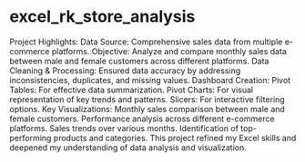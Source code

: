 # excel_rk_store_analysis
Project Highlights:
Data Source: Comprehensive sales data from multiple e-commerce platforms.
Objective: Analyze and compare monthly sales data between male and female customers across different platforms.
Data Cleaning & Processing: Ensured data accuracy by addressing inconsistencies, duplicates, and missing values.
Dashboard Creation:
Pivot Tables: For effective data summarization.
Pivot Charts: For visual representation of key trends and patterns.
Slicers: For interactive filtering options.
Key Visualizations:
Monthly sales comparison between male and female customers.
Performance analysis across different e-commerce platforms.
Sales trends over various months.
Identification of top-performing products and categories.
This project refined my Excel skills and deepened my understanding of data analysis and visualization.
